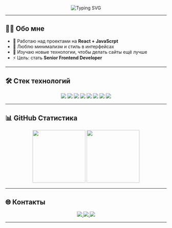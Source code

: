 <!-- Анимация текста -->
<p align="center">
  <img src="https://readme-typing-svg.herokuapp.com?font=Fira+Code&size=28&pause=1000&color=36BCF7&center=true&vCenter=true&width=700&lines=👋+Привет,+я+Marlenbek;💻+Frontend+Developer;🚀+React+%7C+%7C+JavaScript;✨+Создаю+стильные+и+адаптивные+сайты" alt="Typing SVG" />
</p>

---

## 🧑‍💻 Обо мне
- 🔭 Работаю над проектами на **React + JavaScrpt**  
- 🎨 Люблю минимализм и стиль в интерфейсах  
- 🌱 Изучаю новые технологии, чтобы делать сайты ещё лучше  
- ⚡ Цель: стать **Senior Frontend Developer**  

---

## 🛠️ Стек технологий  

<p align="center">
  <img src="https://img.shields.io/badge/-HTML5-E34F26?style=for-the-badge&logo=html5&logoColor=white" />
  <img src="https://img.shields.io/badge/-CSS3-1572B6?style=for-the-badge&logo=css3&logoColor=white" />
  <img src="https://img.shields.io/badge/-JavaScript-F7DF1E?style=for-the-badge&logo=javascript&logoColor=black" />
  <img src="https://img.shields.io/badge/-TypeScript-3178C6?style=for-the-badge&logo=typescript&logoColor=white" />
  <img src="https://img.shields.io/badge/-React-20232A?style=for-the-badge&logo=react&logoColor=61DAFB" />
  <img src="https://img.shields.io/badge/-Next.js-000000?style=for-the-badge&logo=next.js&logoColor=white" />
  <img src="https://img.shields.io/badge/-TailwindCSS-06B6D4?style=for-the-badge&logo=tailwindcss&logoColor=white" />
  <img src="https://img.shields.io/badge/-Figma-F24E1E?style=for-the-badge&logo=figma&logoColor=white" />
</p>

---

## 📊 GitHub Статистика  

<p align="center">
  <img src="https://github-readme-stats.vercel.app/api?username=Marlenbek&show_icons=true&theme=tokyonight&hide_border=true" height="165"/>
  <img src="https://github-readme-stats.vercel.app/api/top-langs/?username=Marlenbek&layout=compact&theme=tokyonight&hide_border=true" height="165"/>
</p>

---

## 🌐 Контакты  

<p align="center">
  <!-- Telegram -->
  <a href="https://t.me/marlenbek_03">
    <img src="https://img.shields.io/badge/Telegram-26A5E4?style=for-the-badge&logo=telegram&logoColor=white" />
  </a>

  <!-- WhatsApp -->
  <a href="https://wa.me/996224007631">
    <img src="https://img.shields.io/badge/WhatsApp-25D366?style=for-the-badge&logo=whatsapp&logoColor=white" />
  </a>

  <!-- Телефон (по клику набрать) -->
  <a href="tel:+996224007631">
    <img src="https://img.shields.io/badge/📞%20Позвонить-0A66C2?style=for-the-badge" />
  </a>
</p>

---


